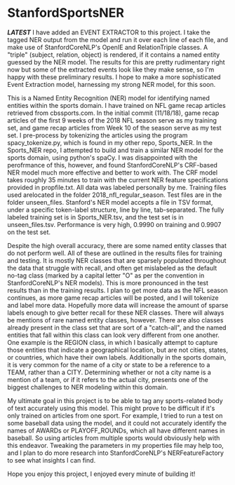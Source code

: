 # StanfordSportsNER

***LATEST*** I have added an EVENT EXTRACTOR to this project. I take the tagged NER output from the model and run it over each line of each file, and make use of StanfordCoreNLP's OpenIE and RelationTriple classes. A "triple" (subject, relation, object) is rendered, if it contains a named entity guessed by the NER model. The results for this are pretty rudimentary right now but some of the extracted events look like they make sense, so I'm happy with these preliminary results. I hope to make a more sophisticated Event Extraction model, harnessing my strong NER model, for this soon.

This is a Named Entity Recognition (NER) model for identifying named entities within the sports domain. I have trained on NFL game recap 
articles retrieved from cbssports.com. In the initial commit (11/18/18), game recap articles of the first 9 weeks of the 2018 NFL season 
serve as my training set, and game recap articles from Week 10 of the season serve as my test set. I pre-process by tokenizing the articles 
using the program spacy_tokenize.py, which is found in my other repo, Sports_NER. In the Sports_NER repo, I attempted to build and train a 
similar NER model for the sports domain, using python's spaCy. I was disappointed with the perofrmance of this, however, and found 
StanfordCoreNLP's CRF-based NER model much more effective and better to work with. The CRF model takes roughly 35 minutes to train with 
the current NER feature specifications provided in propfile.txt. All data was labeled personally by me.  Training files used 
arelocated in the folder 2018_nfl_regular_season. Test files are in the folder unseen_files. Stanford's NER model accepts a file in TSV 
format, under a specific token-label structure, line by line, tab-separated. The fully labeled training set is in Sports_NER.tsv, and the test set is in unseen_files.tsv. Performance is very high, 0.9990 on training and 0.9907 on the test set.

Despite the high overall accuracy, there are some named entity classes that do not perform well. All of these are outlined in the results 
files for training and testing. It is mostly NER classes that are sparsely populated throughout the data that struggle with recall, and 
often get mislabeled as the default no-tag class (marked by a capital letter "O" as per the convention in StanfordCoreNLP's NER models). 
This is more pronounced in the test results than in the training results. I plan to get more data as the NFL season continues, as more 
game recap articles will be posted, and I will tokenize and label more data. Hopefully more data will increase the amount of sparse labels
enough to give better recall for these NER classes. There will always be mentions of rare named entity classes, however. There are also 
classes already present in the class set that are sort of a "catch-all", and the named entities that fall within this class can look very 
different from one another. One example is the REGION class, in which I basically attempt to capture those entities that indicate a 
geographical location, but are not cities, states, or countries, which have their own labels. Additionally in the sports domain, it is 
very common for the name of a city or state to be a reference to a TEAM, rather than a CITY. Determining whether or not a city name is a 
mention of a team, or if it refers to the actual city, presents one of the biggest challenges to NER modeling within this domain.

My ultimate goal in this project is to be able to tag any sports-related body of text accurately using this model. This might prove to be 
difficult if it's only trained on articles from one sport. For example, I tried to run a test on some baseball data using the model, and it 
could not accurately identify the names of AWARDs or PLAYOFF_ROUNDs, which all have different names in baseball. So using articles from 
multiple sports would obviously help with this endeavor. Tweaking the parameters in my properties file may help too, and I plan to do more 
research into StanfordCoreNLP's NERFeatureFactory to see what insights I can find.

Hope you enjoy this project, I enjoyed every minute of building it!
